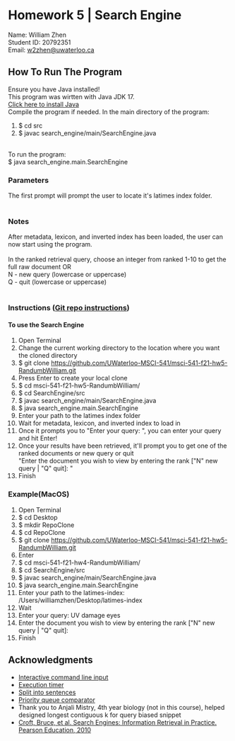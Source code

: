 # Homework 5 | Search Engine

Name: William Zhen <br />
Student ID: 20792351 <br />
Email: w2zhen@uwaterloo.ca

## How To Run The Program

Ensure you have Java installed! <br />
This program was wirtten with Java JDK 17. <br />
[Click here to install Java](https://www.oracle.com/java/technologies/downloads/) <br />
Compile the program if needed. In the main directory of the program: <br />
1. $ cd src
2. $ javac search_engine/main/SearchEngine.java
<br />
To run the program: <br />
$ java search_engine.main.SearchEngine <br />

### Parameters
The first prompt will prompt the user to locate it's latimes index folder.<br />
<br />
### Notes
After metadata, lexicon, and inverted index has been loaded, the user can now start using the program.<br />
<br />
In the ranked retrieval query, choose an integer from ranked 1-10 to get the full raw document OR<br />
N - new query (lowercase or uppercase)<br/>
Q - quit (lowercase or uppercase)<br/>
<br />

### Instructions ([Git repo instructions](https://docs.github.com/en/repositories/creating-and-managing-repositories/cloning-a-repository))
#### To use the Search Engine
1. Open Terminal
2. Change the current working directory to the location where you want the cloned directory
3. $ git clone https://github.com/UWaterloo-MSCI-541/msci-541-f21-hw5-RandumbWilliam.git
4. Press Enter to create your local clone
5. $ cd msci-541-f21-hw5-RandumbWilliam/
6. $ cd SearchEngine/src
7. $ javac search_engine/main/SearchEngine.java
8. $ java search_engine.main.SearchEngine
9. Enter your path to the latimes index folder
10. Wait for metadata, lexicon, and inverted index to load in
11. Once it prompts you to "Enter your query: ", you can enter your query and hit Enter!
12. Once your results have been retrieved, it'll prompt you to get one of the ranked documents or new query or quit <br/>
"Enter the document you wish to view by entering the rank ["N" new query | "Q" quit]: "
13. Finish

### Example(MacOS)
1. Open Terminal
2. $ cd Desktop
3. $ mkdir RepoClone
4. $ cd RepoClone
5. $ git clone https://github.com/UWaterloo-MSCI-541/msci-541-f21-hw5-RandumbWilliam.git
6. Enter
7. $ cd msci-541-f21-hw4-RandumbWilliam/
8. $ cd SearchEngine/src
9. $ javac search_engine/main/SearchEngine.java
10. $ java search_engine.main.SearchEngine
11. Enter your path to the latimes-index: /Users/williamzhen/Desktop/latimes-index
12. Wait
13. Enter your query: UV damage eyes
14. Enter the document you wish to view by entering the rank ["N" new query | "Q" quit]:
15. Finish

## Acknowledgments
* [Interactive command line input](https://alvinalexander.com/java/edu/pj/pj010005/)
* [Execution timer](https://stackoverflow.com/questions/3382954/measure-execution-time-for-a-java-method)
* [Split into sentences](https://stackoverflow.com/questions/21430447/how-to-split-paragraphs-into-sentences)
* [Priority queue comparator](https://www.geeksforgeeks.org/implement-priorityqueue-comparator-java/)
* Thank you to Anjali Mistry, 4th year biology (not in this course), helped designed longest contiguous k for query biased snippet
* [Croft, Bruce, et al. Search Engines: Information Retrieval in Practice. Pearson Education, 2010](https://ciir.cs.umass.edu/downloads/SEIRiP.pdf)
